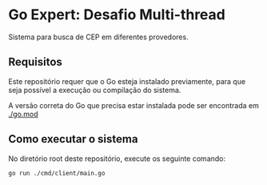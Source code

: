 # Go Expert: Desafio Multi-thread

Sistema para busca de CEP em diferentes provedores.

## Requisitos

Este repositório requer que o Go esteja instalado previamente, para que seja possível a execução ou compilação do sistema.

A versão correta do Go que precisa estar instalada pode ser encontrada em [./go.mod](go.mod)

## Como executar o sistema

No diretório root deste repositório, execute os seguinte comando:

```bash
go run ./cmd/client/main.go
```